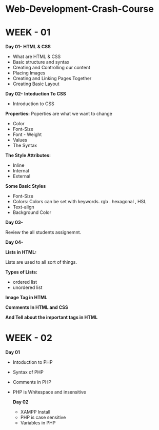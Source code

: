 # Web-Development-Crash-Course

# WEEK - 01
  
**Day 01-** **HTML & CSS**

- What are HTML & CSS
- Basic structure and syntax
- Creating and Controlling our content
- Placing Images
- Creating and Linking Pages Together
- Creating Basic Layout

**Day 02-** **Intoduction To CSS**

- Introduction to CSS
    
**Properties:** Poperties are what we want to change
- Color
- Font-Size
- Font - Weight
- Values
- The Syntax
    
**The Style Attributes:**
- Inline
- Internal
- External

 **Some Basic Styles**
  - Font-Size
  - Colors: Colors can be set with keywords. rgb . hexagonal , HSL
  - Text-align
  - Background Color

**Day 03-**
 
 Review the all students assignemnt.

**Day 04-**

**Lists in HTML:**

Lists are used to all sort of things.

**Types of Lists:**
- ordered list 
- unordered list

**Image Tag in HTML**

**Comments In HTML and CSS**

**And Tell about the important tags in HTML**

# WEEK - 02 

**Day 01**

- Intoduction to PHP
- Syntax of PHP
- Comments in PHP
- PHP is Whitespace and insensitive

  **Day 02**

  - XAMPP Install
  - PHP is case sensitive
  - Variables in PHP



















    


      
    
  
